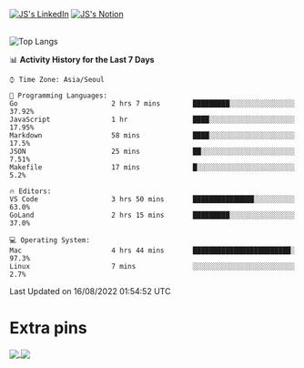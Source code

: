 
[![JS's LinkedIn](https://img.shields.io/badge/LinkedIn-blue?style=for-the-badge&logo=linkedin)](https://www.linkedin.com/in/jaeseung-lee-5a2a32139/) 
[![JS's Notion](https://img.shields.io/badge/Notion-black?style=for-the-badge&logo=notion)](https://bit.ly/ljswiki1) <br><br>
<!-- ![JS's GitHub stats](https://github-readme-stats-lemon-five.vercel.app/api?username=tkxkd0159&hide=contribs,prs,stars,issues&show_icons=true&theme=react&include_all_commits=true)   -->
![Top Langs](https://github-readme-stats-lemon-five.vercel.app/api/top-langs/?username=tkxkd0159&layout=compact&hide=jupyter%20notebook,scss,html,css&langs_count=10)  


<!--START_SECTION:waka-->
📊 **Activity History for the Last 7 Days** 

```text
⌚︎ Time Zone: Asia/Seoul

💬 Programming Languages: 
Go                       2 hrs 7 mins        █████████░░░░░░░░░░░░░░░░   37.92% 
JavaScript               1 hr                ████░░░░░░░░░░░░░░░░░░░░░   17.95% 
Markdown                 58 mins             ████░░░░░░░░░░░░░░░░░░░░░   17.5% 
JSON                     25 mins             ██░░░░░░░░░░░░░░░░░░░░░░░   7.51% 
Makefile                 17 mins             █░░░░░░░░░░░░░░░░░░░░░░░░   5.2%

🔥 Editors: 
VS Code                  3 hrs 50 mins       ███████████████░░░░░░░░░░   63.0% 
GoLand                   2 hrs 15 mins       █████████░░░░░░░░░░░░░░░░   37.0%

💻 Operating System: 
Mac                      4 hrs 44 mins       ████████████████████████░   97.3% 
Linux                    7 mins              ░░░░░░░░░░░░░░░░░░░░░░░░░   2.7%

```


 Last Updated on 16/08/2022 01:54:52 UTC
<!--END_SECTION:waka-->

# Extra pins
<a href="https://github.com/tkxkd0159/tkxkd0159.github.io">
  <img align="center" src="https://github-readme-stats-lemon-five.vercel.app/api/pin/?username=tkxkd0159&repo=nft-card-game&theme=react" />
</a>
<a href="https://github.com/tkxkd0159/dsalgo">
  <img align="center" src="https://github-readme-stats-lemon-five.vercel.app/api/pin/?username=tkxkd0159&repo=dsalgo&theme=react" />
</a>

<!---
- 🔭 I’m currently working on ...
- 🌱 I’m currently learning blockchain and distributed network
- 👯 I’m looking to collaborate on ...
- 🤔 I’m looking for help with ...
- 💬 Ask me about ...
- 📫 How to reach me: ...
- 😄 Pronouns: ...
- ⚡ Fun fact: ...
-->
